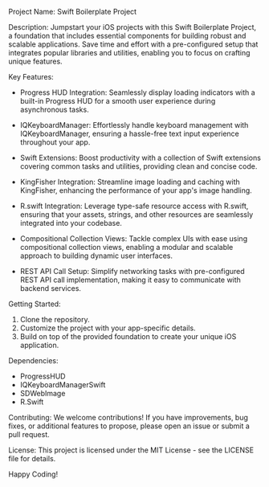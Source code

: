 Project Name: Swift Boilerplate Project

Description:
Jumpstart your iOS projects with this Swift Boilerplate Project, a foundation that includes essential components for building robust and scalable applications. Save time and effort with a pre-configured setup that integrates popular libraries and utilities, enabling you to focus on crafting unique features.

Key Features:

- Progress HUD Integration: Seamlessly display loading indicators with a built-in Progress HUD for a smooth user experience during asynchronous tasks.

- IQKeyboardManager: Effortlessly handle keyboard management with IQKeyboardManager, ensuring a hassle-free text input experience throughout your app.

- Swift Extensions: Boost productivity with a collection of Swift extensions covering common tasks and utilities, providing clean and concise code.

- KingFisher Integration: Streamline image loading and caching with KingFisher, enhancing the performance of your app's image handling.

- R.swift Integration: Leverage type-safe resource access with R.swift, ensuring that your assets, strings, and other resources are seamlessly integrated into your codebase.

- Compositional Collection Views: Tackle complex UIs with ease using compositional collection views, enabling a modular and scalable approach to building dynamic user interfaces.

- REST API Call Setup: Simplify networking tasks with pre-configured REST API call implementation, making it easy to communicate with backend services.

Getting Started:
1. Clone the repository.
2. Customize the project with your app-specific details.
3. Build on top of the provided foundation to create your unique iOS application.

Dependencies:
- ProgressHUD
- IQKeyboardManagerSwift
- SDWebImage
- R.Swift

Contributing:
We welcome contributions! If you have improvements, bug fixes, or additional features to propose, please open an issue or submit a pull request.

License:
This project is licensed under the MIT License - see the LICENSE file for details.

Happy Coding!
